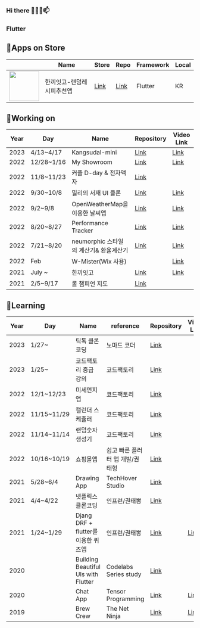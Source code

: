 ### Hi there 👋🌱🔭📫

### Flutter
## 🛒Apps on Store

|    | Name | Store  | Repo | Framework  | Local |
| ------------- | ------------- | ------------- | ------------- | ------------- | ------------- |
| [<img src="https://user-images.githubusercontent.com/32862869/203456482-55635bf5-43d6-4d7b-b22e-3f35bbb0d46c.png" width="80" height="80"/>](https://play.google.com/store/apps/details?id=com.kangsudal.whateatgo)  | 한끼잇고-랜덤레시피추천앱  | [Link](https://play.google.com/store/apps/details?id=com.kangsudal.whateatgo)  |  [Link](https://github.com/kangsudal/whats_for_dinner) | Flutter  | KR  |





## 🔭Working on

| Year  | Day | Name  | Repository | Video Link  |
| ------------- | ------------- | ------------- | ------------- | ------------- |
| 2023  | 4/13~4/17  | Kangsudal-mini  | [Link](https://github.com/kangsudal/kangsudal-mini)  | [Link](https://kangsudal-mini.firebaseapp.com/)  |
| 2022  | 12/28~1/16  | My Showroom  | [Link](https://github.com/kangsudal/my_showroom)  | [Link](https://kangsudal.github.io)  |
| 2022  | 11/8~11/23  | 커플 D-day & 전자액자  | [Link](https://github.com/kangsudal/u_and_i)  |   |
| 2022  | 9/30~10/8  | 밀리의 서재 UI 클론  | [Link](https://github.com/kangsudal/millie)  | [Link](https://kangsudal.tistory.com/entry/%EB%B0%80%EB%A6%AC%EC%9D%98-%EC%84%9C%EC%9E%AC-UI-%ED%81%B4%EB%A1%A0)  |
| 2022  | 9/2~9/8  | OpenWeatherMap을 이용한 날씨앱 | [Link](https://github.com/kangsudal/my_openweather_map) | [Link](https://kangsudal.tistory.com/entry/%EB%82%A0%EC%94%A8%EC%95%B1) |
| 2022  | 8/20~8/27 | Performance Tracker | [Link](https://github.com/kangsudal/performance_tracker)|[Link](https://kangsudal.tistory.com/entry/Performance-Tracker) | 
| 2022  | 7/21~8/20  | neumorphic 스타일의 계산기& 환율계산기 | [Link](https://github.com/kangsudal/calculator_neumorphic) | [Link](https://kangsudal.tistory.com/entry/%EA%B3%84%EC%82%B0%EA%B8%B0%ED%99%98%EC%9C%A8%EA%B3%84%EC%82%B0%EA%B8%B0)|
| 2022  | Feb  | W-Mister(Wix 사용)  |  | [Link](https://www.w-meister.com/)  |
| 2021  | July ~  | 한끼잇고 | [Link](https://kangsudal.tistory.com/entry/%ED%95%9C%EB%81%BC%EC%9E%87%EA%B3%A0) | [Link](https://medium.com/@kangsudal/%EA%B3%84%EC%86%8D-%EB%B2%84%EB%A0%A4%EC%A0%B8%EC%95%BC%ED%95%A0%EA%B9%8C-d0c9cf1e7639) |
| 2021  | 2/5~9/17 | 롤 챔피언 지도 |[Link](https://github.com/kangsudal/lol-dart)||


## 🌱Learning
| Year  | Day |Name | reference |	Repository | Video Link
| ------------- | ------------- | ------------- | ------------- | ------------- | ------------- |
| 2023  | 1/27~  | 틱톡 클론코딩  | 노마드 코더  | [Link](https://github.com/kangsudal/tiktok_clone) | |
| 2023  | 1/25~  | 코드팩토리 중급 강의  | 코드팩토리  | [Link](https://github.com/kangsudal/actual) | |
|2022|	12/1~12/23|	미세먼지 앱|	코드팩토리|	[Link](https://github.com/kangsudal/dusty)||
|2022|	11/15~11/29|	캘린더 스케쥴러|	코드팩토리|	[Link](https://github.com/kangsudal/calendar_scheduler)||
|2022|	11/14~11/14|	랜덤숫자 생성기|	코드팩토리|	[Link](https://github.com/kangsudal/random_number_generator)|	|
|2022|	10/16~10/19|	쇼핑몰앱|	쉽고 빠른 플러터 앱 개발/권태형|	[Link](https://github.com/kangsudal/flutter_shopping_mall)|	|
|2021|	5/28~6/4|	Drawing App|	TechHover Studio|	[Link](https://github.com/kangsudal/custom_paint)|	|
|2021|	4/4~4/22|	넷플릭스 클론코딩|	인프런/권태뽕|	[Link](https://github.com/kangsudal/kkungflix)|	|
|2021|	1/24~1/29|	Djang DRF + flutter를 이용한 퀴즈앱|	인프런/권태뽕|	[Link](https://github.com/kangsudal/flutter_mobileapp_quiz_test)|	[Link](https://github.com/kangsudal/drf_quiz_test)|
|2020|		|Building Beautiful UIs with Flutter|	Codelabs Series study|	[Link](https://github.com/kangsudal/Adding-Google-Maps)|	|
|2020|		|Chat App|	Tensor Programming|	[Link](https://github.com/kangsudal/chat_app)|	[Link](https://www.youtube.com/watch?v=1bNME5FWWXk)|
|2019|		|Brew Crew|	The Net Ninja|	[Link](https://github.com/kangsudal/brew-crew)|	[Link](https://www.youtube.com/watch?v=Wa0rdbb53I8&list=PL4cUxeGkcC9j--TKIdkb3ISfRbJeJYQwC&index=2)|

